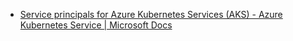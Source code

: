 - [Service principals for Azure Kubernetes Services (AKS) - Azure Kubernetes Service | Microsoft Docs](https://docs.microsoft.com/en-us/azure/aks/kubernetes-service-principal)
